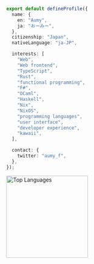 ```ts
export default defineProfile({
  name: {
    en: "Aumy",
    ja: "おーみー",
  },
  citizenship: "Japan",
  nativeLanguage: "ja-JP",

  interests: [
    "Web",
    "Web frontend",
    "TypeScript",
    "Rust",
    "functional programming",
    "F#",
    "OCaml",
    "Haskell",
    "Nix",
    "NixOS",
    "programming languages",
    "user interface",
    "developer experience",
    "kawaii",
  ],

  contact: {
    twitter: "aumy_f",
  },
});

```

<img src="https://aumy-github-readme-stats.vercel.app/api/top-langs/?username=AumyF&layout=compact&langs_count=10&exclude_repo=tree-sitter-koka&hide=nix" height="215" alt="Top Languages" />

